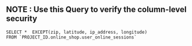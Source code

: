 ## NOTE : Use this Query to verify the column-level security
```
SELECT *  EXCEPT(zip, latitude, ip_address, longitude)
FROM `PROJECT_ID.online_shop.user_online_sessions`
```
